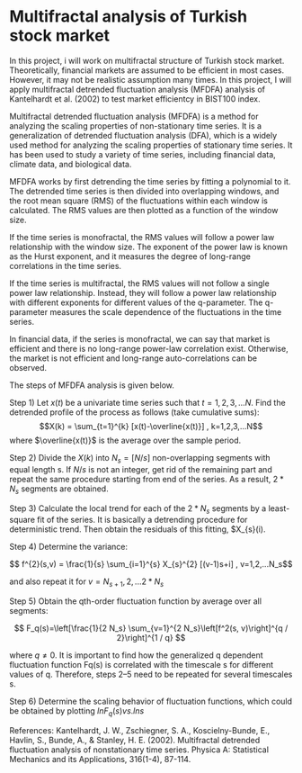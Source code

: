 # Multifractal analysis of Turkish stock market

In this project, i will work on multifractal structure of Turkish stock market. Theoretically, financial markets are assumed to be efficient in most cases. However, it may not be realistic assumption many times. In this project, I will apply multifractal detrended fluctuation analysis (MFDFA) analysis of Kantelhardt et al. (2002) to test market efficientcy in BIST100 index.

Multifractal detrended fluctuation analysis (MFDFA) is a method for analyzing the scaling properties of non-stationary time series. It is a generalization of detrended fluctuation analysis (DFA), which is a widely used method for analyzing the scaling properties of stationary time series. It has been used to study a variety of time series, including financial data, climate data, and biological data.

MFDFA works by first detrending the time series by fitting a polynomial to it. The detrended time series is then divided into overlapping windows, and the root mean square (RMS) of the fluctuations within each window is calculated. The RMS values are then plotted as a function of the window size.

If the time series is monofractal, the RMS values will follow a power law relationship with the window size. The exponent of the power law is known as the Hurst exponent, and it measures the degree of long-range correlations in the time series.

If the time series is multifractal, the RMS values will not follow a single power law relationship. Instead, they will follow a power law relationship with different exponents for different values of the q-parameter. The q-parameter measures the scale dependence of the fluctuations in the time series.

In financial data, if the series is monofractal, we can say that market is efficient and there is no long-range power-law correlation exist. Otherwise, the market is not efficient and long-range auto-correlations can be observed.

The steps of MFDFA analysis is given below.

Step 1) Let $x(t)$ be a univariate time series such that $t=1,2,3,...N$. Find the detrended profile of the process as follows (take cumulative sums):
$$X(k) = \sum_{t=1}^{k} [x(t)-\overline{x(t)}] , k=1,2,3,...N$$
where $\overline{x(t)}$ is the average over the sample period.

Step 2) Divide the $X(k)$ into $N_s = [N/s]$ non-overlapping segments with equal length s. If $N/s$ is not an integer, get rid of the remaining part and repeat the same procedure starting from end of the series. As a result, $2*N_s$ segments are obtained.

Step 3) Calculate the local trend for each of the $2*N_s$ segments by a least-square fit of the series. It is basically a detrending procedure for deterministic trend. Then obtain the residuals of this fitting, $X_{s}(i).

Step 4) Determine the variance:

$$ f^{2}(s,v) = \frac{1}{s} \sum_{i=1}^{s} X_{s}^{2} [(v-1)s+i] ,  v=1,2,...N_s$$

and also repeat it for $v=N_{s+1}, 2, ... 2*N_s$

Step 5) Obtain the qth-order fluctuation function by average over all segments: 

$$
F_q(s)=\left[\frac{1}{2 N_s} \sum_{v=1}^{2 N_s}\left[f^2(s, v)\right]^{q / 2}\right]^{1 / q}
$$

where $q \neq 0$. It is important to find how the generalized q dependent fluctuation function Fq(s) is correlated with the timescale s for different values of q. Therefore, steps 2–5 need to be repeated for several timescales s.

Step 6) Determine the scaling behavior of fluctuation functions, which could be obtained by plotting $ln F_{q}(s) vs. ln s$


References:
Kantelhardt, J. W., Zschiegner, S. A., Koscielny-Bunde, E., Havlin, S., Bunde, A., & Stanley, H. E. (2002). Multifractal detrended fluctuation analysis of nonstationary time series. Physica A: Statistical Mechanics and its Applications, 316(1-4), 87-114.
